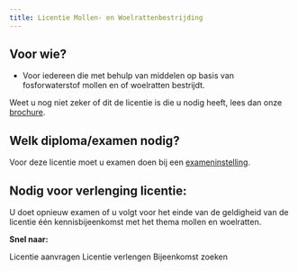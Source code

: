 ```yaml
---
title: Licentie Mollen- en Woelrattenbestrijding
---
```


## Voor wie?

- Voor iedereen die met behulp van middelen op basis van fosforwaterstof mollen en of woelratten bestrijdt.

Weet u nog niet zeker of dit de licentie is die u nodig heeft, lees dan onze [brochure](https://administratie.erkenningen.nl/Portals/1/20211014%20flyer%20Mollen-%20en%20woelrattenbestrijding.pdf).

## Welk diploma/examen nodig?

Voor deze licentie moet u examen doen bij een [exameninstelling](/wat-wij-doen/exameninstellingen).

## Nodig voor verlenging licentie:

U doet opnieuw examen of u volgt voor het einde van de geldigheid van de licentie één kennisbijeenkomst met het thema mollen en woelratten.

**Snel naar:**

<LinkButtonContainer>
<LinkButton to="/licenties/licentie-aanvragen">Licentie aanvragen</LinkButton>
<LinkButton to="/licenties/licentie-verlengen">Licentie verlengen</LinkButton>
<LinkButton to="/bijeenkomsten/bijeenkomsten-zoeken#/bijeenkomsten-zoeken/op-locatie">Bijeenkomst zoeken</LinkButton>
</LinkButtonContainer>
